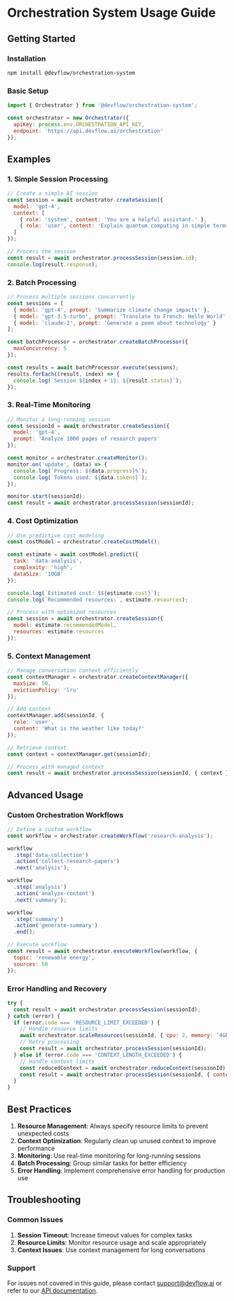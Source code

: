 # Orchestration System Usage Guide

## Getting Started

### Installation

```bash
npm install @devflow/orchestration-system
```

### Basic Setup

```javascript
import { Orchestrator } from '@devflow/orchestration-system';

const orchestrator = new Orchestrator({
  apiKey: process.env.ORCHESTRATION_API_KEY,
  endpoint: 'https://api.devflow.ai/orchestration'
});
```

## Examples

### 1. Simple Session Processing

```javascript
// Create a simple AI session
const session = await orchestrator.createSession({
  model: 'gpt-4',
  context: [
    { role: 'system', content: 'You are a helpful assistant.' },
    { role: 'user', content: 'Explain quantum computing in simple terms.' }
  ]
});

// Process the session
const result = await orchestrator.processSession(session.id);
console.log(result.response);
```

### 2. Batch Processing

```javascript
// Process multiple sessions concurrently
const sessions = [
  { model: 'gpt-4', prompt: 'Summarize climate change impacts' },
  { model: 'gpt-3.5-turbo', prompt: 'Translate to French: Hello World' },
  { model: 'claude-2', prompt: 'Generate a poem about technology' }
];

const batchProcessor = orchestrator.createBatchProcessor({
  maxConcurrency: 5
});

const results = await batchProcessor.execute(sessions);
results.forEach((result, index) => {
  console.log(`Session ${index + 1}: ${result.status}`);
});
```

### 3. Real-Time Monitoring

```javascript
// Monitor a long-running session
const sessionId = await orchestrator.createSession({
  model: 'gpt-4',
  prompt: 'Analyze 1000 pages of research papers'
});

const monitor = orchestrator.createMonitor();
monitor.on('update', (data) => {
  console.log(`Progress: ${data.progress}%`);
  console.log(`Tokens used: ${data.tokens}`);
});

monitor.start(sessionId);
const result = await orchestrator.processSession(sessionId);
```

### 4. Cost Optimization

```javascript
// Use predictive cost modeling
const costModel = orchestrator.createCostModel();

const estimate = await costModel.predict({
  task: 'data-analysis',
  complexity: 'high',
  dataSize: '10GB'
});

console.log(`Estimated cost: $${estimate.cost}`);
console.log(`Recommended resources:`, estimate.resources);

// Process with optimized resources
const session = await orchestrator.createSession({
  model: estimate.recommendedModel,
  resources: estimate.resources
});
```

### 5. Context Management

```javascript
// Manage conversation context efficiently
const contextManager = orchestrator.createContextManager({
  maxSize: 50,
  evictionPolicy: 'lru'
});

// Add context
contextManager.add(sessionId, {
  role: 'user',
  content: 'What is the weather like today?'
});

// Retrieve context
const context = contextManager.get(sessionId);

// Process with managed context
const result = await orchestrator.processSession(sessionId, { context });
```

## Advanced Usage

### Custom Orchestration Workflows

```javascript
// Define a custom workflow
const workflow = orchestrator.createWorkflow('research-analysis');

workflow
  .step('data-collection')
  .action('collect-research-papers')
  .next('analysis');

workflow
  .step('analysis')
  .action('analyze-content')
  .next('summary');

workflow
  .step('summary')
  .action('generate-summary')
  .end();

// Execute workflow
const result = await orchestrator.executeWorkflow(workflow, {
  topic: 'renewable energy',
  sources: 50
});
```

### Error Handling and Recovery

```javascript
try {
  const result = await orchestrator.processSession(sessionId);
} catch (error) {
  if (error.code === 'RESOURCE_LIMIT_EXCEEDED') {
    // Handle resource limits
    await orchestrator.scaleResources(sessionId, { cpu: 2, memory: '4GB' });
    // Retry processing
    const result = await orchestrator.processSession(sessionId);
  } else if (error.code === 'CONTEXT_LENGTH_EXCEEDED') {
    // Handle context limits
    const reducedContext = await orchestrator.reduceContext(sessionId);
    const result = await orchestrator.processSession(sessionId, { context: reducedContext });
  }
}
```

## Best Practices

1. **Resource Management**: Always specify resource limits to prevent unexpected costs
2. **Context Optimization**: Regularly clean up unused context to improve performance
3. **Monitoring**: Use real-time monitoring for long-running sessions
4. **Batch Processing**: Group similar tasks for better efficiency
5. **Error Handling**: Implement comprehensive error handling for production use

## Troubleshooting

### Common Issues

1. **Session Timeout**: Increase timeout values for complex tasks
2. **Resource Limits**: Monitor resource usage and scale appropriately
3. **Context Issues**: Use context management for long conversations

### Support

For issues not covered in this guide, please contact support@devflow.ai or refer to our [API documentation](https://docs.devflow.ai/orchestration).
